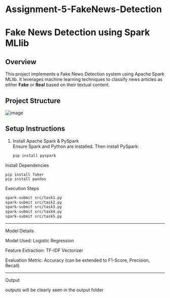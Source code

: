 # Assignment-5-FakeNews-Detection
# Fake News Detection using Spark MLlib

## Overview
This project implements a Fake News Detection system using Apache Spark MLlib. It leverages machine learning techniques to classify news articles as either **Fake** or **Real** based on their textual content.

## Project Structure
![image](https://github.com/user-attachments/assets/76031f43-326a-4b47-abd9-4f1292024b18)


## Setup Instructions

1. Install Apache Spark & PySpark  
   Ensure Spark and Python are installed. Then install PySpark:

   ```bash
   pip install pyspark
   ```
   
Install Dependencies

```
pip install faker
pip install pandas
```

Execution Steps
```bash
spark-submit src/task1.py
spark-submit src/task2.py
spark-submit src/task3.py
spark-submit src/task4.py
spark-submit src/task5.py
```
---
Model Details

Model Used: Logistic Regression

Feature Extraction: TF-IDF Vectorizer

Evaluation Metric: Accuracy (can be extended to F1-Score, Precision, Recall)

---
Output 

outputs will be clearly  seen in the output folder



